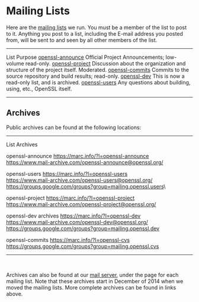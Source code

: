 # Mailing Lists

Here are the [mailing lists](https://mta.openssl.org/) we run. You must
be a member of the list to post to it. Anything you post to a list,
including the E-mail address you posted from, will be sent to and seen
by all other members of the list.

  ------------------------------------------------------------------------------- -----------------------------------------------------------------------------------
  List                                                                            Purpose
  [openssl-announce](https://mta.openssl.org/mailman/listinfo/openssl-announce)   Official Project Announcements; low-volume read-only.
  [openssl-project](https://mta.openssl.org/mailman/listinfo/openssl-project)     Discussion about the organization and structure of the project itself. Moderated.
  [openssl-commits](https://mta.openssl.org/mailman/listinfo/openssl-commits)     Commits to the source repository and build results; read-only.
  [openssl-dev](https://mta.openssl.org/mailman/listinfo/openssl-dev)             This is now a read-only list, and is archived.
  [openssl-users](https://mta.openssl.org/mailman/listinfo/openssl-users)         Any questions about building, using, etc., OpenSSL itself.
  ------------------------------------------------------------------------------- -----------------------------------------------------------------------------------

## Archives

Public archives can be found at the following locations:

  ----------------------------------- -----------------------------------------------------------------
  List                                Archives

  openssl-announce                    <https://marc.info/?l=openssl-announce>\
                                      <https://www.mail-archive.com/openssl-announce@openssl.org/>

  openssl-users                       <https://marc.info/?l=openssl-users>\
                                      <https://www.mail-archive.com/openssl-users@openssl.org/>\
                                      <https://groups.google.com/groups?group=mailing.openssl.users>\

  openssl-project                     <https://marc.info/?l=openssl-project>\
                                      <https://www.mail-archive.com/openssl-project@openssl.org/>

  openssl-dev archives                <https://marc.info/?l=openssl-dev>\
                                      <https://www.mail-archive.com/openssl-dev@openssl.org/>\
                                      <https://groups.google.com/groups?group=mailing.openssl.dev>

  openssl-commits                     <https://marc.info/?l=openssl-cvs>
                                      <https://groups.google.com/groups?group=mailing.openssl.cvs>
  ----------------------------------- -----------------------------------------------------------------

 

Archives can also be found at our [mail server](https://mta.openssl.org/),
under the page for each mailing list.
Note that these archives start in December of 2014 when we moved the
mailing lists. More complete archives can be found in links above.

